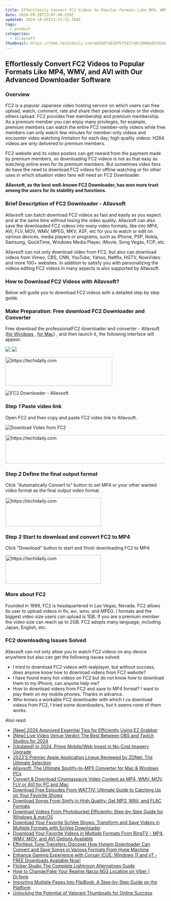 ```yaml
---
title: Effortlessly Convert FC2 Videos to Popular Formats Like MP4, WMV, and AVI with Our Advanced Downloader Software
date: 2024-09-28T23:07:49.259Z
updated: 2024-10-05T21:33:32.358Z
tags:
  - product
categories:
  - allavsoft
thumbnail: https://thmb.techidaily.com/e85b07a038fb75437a0c598bbd5152a02fef6e44f5c7bdafc8cc7873d01b55c2.jpg
---
```


## Effortlessly Convert FC2 Videos to Popular Formats Like MP4, WMV, and AVI with Our Advanced Downloader Software

### Overview

FC2 is a popular Japanese video hosting service on which users can free upload, watch, comment, rate and share their personal videos or the videos others upload. FC2 provides free membership and premium membership. As a premium member you can enjoy many privileges, for example, premium members can watch the entire FC2 member-only videos while free members can only watch few minutes for member-only videos and encounter video watching limitation for each day; high quality videos: H264 videos are only delivered to premium members.

FC2 website and its video posters can get reward from the payment made by premium members, so downloading FC2 videos is not as that easy as watching online even for its premium members. But sometimes video fans do have the need to download FC2 videos for offline watching or for other uses in which situation video fans will need an FC2 Downloader.

**Allavsoft, as the best well-known FC2 Downloader, has won more trust among the users for its stability and functions.**

### Brief Description of FC2 Downloader - Allavsoft

Allavsoft can batch download FC2 videos as fast and easily as you expect and at the same time without losing the video quality. Allavsoft can also save the downloaded FC2 videos into many video formats, like into MP4, AVI, FLV, MOV, WMV, MPEG, MKV, ASF, etc for you to watch or edit on various devices, media players or programs, such as iPhone, PSP, Nokia, Samsung, QuickTime, Windows Media Player, iMovie, Song Vegas, FCP, etc.

Allavsoft can not only download video from FC2, but also can download videos from Vimeo, CBS, CNN, YouTube, Yahoo, Netflix, HGTV, NowVideo and more 100+ websites. In addition to satisfy you with personalizing the videos editing FC2 videos in many aspects is also supported by Allavsoft.

### How to Download FC2 Videos with Allavsoft?

Below will guide you to download FC2 videos with a detailed step by step guide.

### Make Preparation: Free download FC2 Downloader and Converter

Free download the professionalFC2 downloader and converter - Allavsoft ([for Windows](https://tools.techidaily.com/allavsoft/products/) , [for Mac](https://tools.techidaily.com/allavsoft/products/)) , and then launch it, the following interface will appear.

[![](https://www.allavsoft.com/how-to/../images/how-to/free-download-win.jpg)](https://tools.techidaily.com/allavsoft/products/) [![](https://www.allavsoft.com/how-to/../images/how-to/free-download-mac.jpg)](https://tools.techidaily.com/allavsoft/products/)

<!-- affiliate ads begin -->
<a href="https://aligracehair.sjv.io/c/5597632/2135372/19272" target="_top" id="2135372">
  <img src="//a.impactradius-go.com/display-ad/19272-2135372" border="0" alt="https://techidaily.com" width="336" height="90"/>
</a>
<img height="0" width="0" src="https://aligracehair.sjv.io/i/5597632/2135372/19272" style="position:absolute;visibility:hidden;" border="0" />
<!-- affiliate ads end -->

![FC2 Downloader - Allavsoft](https://www.allavsoft.com/how-to/../images/how-to/allavsoft-converter/screen-shot-600.jpg)

### Step _1_ Paste video link

Open FC2 and then copy and paste FC2 video link to Allavsoft.

![Download Video from FC2](https://www.allavsoft.com/how-to/../images/how-to/fc2-download/download-fc2-video.jpg)

<!-- affiliate ads begin -->
<a href="https://unicoeye.pxf.io/c/5597632/2134489/18498" target="_top" id="2134489">
  <img src="//a.impactradius-go.com/display-ad/18498-2134489" border="0" alt="https://techidaily.com" width="728" height="90"/>
</a>
<img height="0" width="0" src="https://unicoeye.pxf.io/i/5597632/2134489/18498" style="position:absolute;visibility:hidden;" border="0" />
<!-- affiliate ads end -->

### Step _2_ Define the final output format

Click "Automatically Convert to" button to set MP4 or your other wanted video format as the final output video format.

<!-- affiliate ads begin -->
<a href="https://aligracehair.sjv.io/c/5597632/2036496/19272" target="_top" id="2036496">
  <img src="//a.impactradius-go.com/display-ad/19272-2036496" border="0" alt="https://techidaily.com" width="300" height="90"/>
</a>
<img height="0" width="0" src="https://aligracehair.sjv.io/i/5597632/2036496/19272" style="position:absolute;visibility:hidden;" border="0" />
<!-- affiliate ads end -->

### Step _3_ Start to download and convert FC2 to MP4

Click "Download" button to start and finish downloading FC2 to MP4.

<!-- affiliate ads begin -->
<a href="https://aligracehair.sjv.io/c/5597632/1868586/19272" target="_top" id="1868586">
  <img src="//a.impactradius-go.com/display-ad/19272-1868586" border="0" alt="https://techidaily.com" width="300" height="90"/>
</a>
<img height="0" width="0" src="https://aligracehair.sjv.io/i/5597632/1868586/19272" style="position:absolute;visibility:hidden;" border="0" />
<!-- affiliate ads end -->

### More about FC2

Founded in 1999, FC2 is headquartered in Las Vegas, Nevada. FC2 allows its user to upload videos in flv, avi, wmv, and MPEG. I formats and the biggest video size users can upload is 1GB. If you are a premium member the video size can reach up to 2GB. FC2 adopts many language, including Japan, English, etc.

### FC2 downloading Issues Solved

Allavsoft can not only allow you to watch FC2 videos on any device anywhere but also can get the following issues solved:

* I tried to download FC2 videos with realplayer, but without success, does anyone know how to download videos from FC2 website?
* I have found many hot videos on FC2 but do not know how to download them to my iPhone, can anyone help me?
* How to download videos from FC2 and save to MP4 format? I want to play them on my mobile phones. Thanks in advance.
* Who knows a workable FC2 downloader with which I ca download videos from FC2, I tried some downloaders, but it seems none of them works.

<ins class="adsbygoogle"
     style="display:block"
     data-ad-format="autorelaxed"
     data-ad-client="ca-pub-7571918770474297"
     data-ad-slot="1223367746"></ins>

<ins class="adsbygoogle"
     style="display:block"
     data-ad-client="ca-pub-7571918770474297"
     data-ad-slot="8358498916"
     data-ad-format="auto"
     data-full-width-responsive="true"></ins>

<span class="atpl-alsoreadstyle">Also read:</span>
<div><ul>
<li><a href="https://screen-recording.techidaily.com/new-2024-approved-essential-tips-for-efficiently-using-ez-grabber/"><u>[New] 2024 Approved Essential Tips for Efficiently Using EZ Grabber</u></a></li>
<li><a href="https://visual-screen-recording.techidaily.com/new-live-video-venue-verdict-the-best-between-obs-and-twitch-studios-for-2024/"><u>[New] Live Video Venue Verdict The Best Between OBS and Twitch Studios for 2024</u></a></li>
<li><a href="https://fox-http.techidaily.com/updated-in-2024-prime-mobileweb-invest-in-no-cost-imagery-upgrade/"><u>[Updated] In 2024, Prime Mobile/Web Invest in No-Cost Imagery Upgrade</u></a></li>
<li><a href="https://eaxpv-info.techidaily.com/2023s-premier-apple-application-lineup-reviewed-by-zdnet-the-ultimate-selection/"><u>2023'S Premier Apple Application Lineup Reviewed by ZDNet: The Ultimate Selection</u></a></li>
<li><a href="https://win-bits.techidaily.com/allavsoft-the-ultimate-spotify-to-mp3-converter-for-mac-and-windows-pcs/"><u>Allavsoft: The Ultimate Spotify-to-MP3 Converter for Mac & Windows PCs</u></a></li>
<li><a href="https://win-bits.techidaily.com/convert-and-download-cinemassacre-video-content-as-mp4-wmv-mov-flv-or-avi-for-pc-and-mac/"><u>Convert & Download Cinemassacre Video Content as MP4, WMV, MOV, FLV or AVI for PC and Mac</u></a></li>
<li><a href="https://win-bits.techidaily.com/download-free-episodes-from-wattiv-ultimate-guide-to-catching-up-on-your-favorite-shows/"><u>Download Free Episodes From WATTIV: Ultimate Guide to Catching Up on Your Favorite Shows</u></a></li>
<li><a href="https://win-bits.techidaily.com/download-songs-from-simfy-in-high-quality-get-mp3-wav-and-flac-formats/"><u>Download Songs From Simfy in High Quality: Get MP3, WAV, and FLAC Formats</u></a></li>
<li><a href="https://win-bits.techidaily.com/download-videos-from-photobucket-efficiently-step-by-step-guide-for-windows-and-macos/"><u>Download Videos From Photobucket Efficiently: Step-by-Step Guide for Windows & macOS</u></a></li>
<li><a href="https://win-bits.techidaily.com/download-your-favorite-scivee-shows-transform-and-save-videos-in-multiple-formats-with-scivee-downloader/"><u>Download Your Favorite SciVee Shows: Transform and Save Videos in Multiple Formats with SciVee Downloader</u></a></li>
<li><a href="https://win-bits.techidaily.com/download-your-favorite-videos-in-multiple-formats-from-ringtv-mp4-wmv-mov-and-avi-options-available/"><u>Download Your Favorite Videos in Multiple Formats From RingTV - MP4, WMV, MOV, and AVI Options Available</u></a></li>
<li><a href="https://win-bits.techidaily.com/effortless-tune-transfers-discover-how-hypem-downloader-can-convert-and-save-songs-in-various-formats-from-hype-machine/"><u>Effortless Tune Transfers: Discover How Hypem Downloader Can Convert and Save Songs in Various Formats From Hype Machine</u></a></li>
<li><a href="https://win-dash.techidaily.com/enhance-gaming-experience-with-corsair-icue-windows-11-and-nt-free-downloads-available-now/"><u>Enhance Gaming Experience with Corsair iCUE: Windows 11 and nT - FREE Downloads Available Now!</u></a></li>
<li><a href="https://fox-cloud.techidaily.com/flicker-studio-the-complete-lightroom-alternatives-guide/"><u>Flicker Studio The Complete Lightroom Alternatives Guide</u></a></li>
<li><a href="https://location-social.techidaily.com/how-to-changefake-your-realme-narzo-n53-location-on-viber-drfone-by-drfone-virtual-android/"><u>How to Change/Fake Your Realme Narzo N53 Location on Viber | Dr.fone</u></a></li>
<li><a href="https://discover-forum.techidaily.com/importing-multiple-pages-into-flipbook-a-step-by-step-guide-on-the-platform/"><u>Importing Multiple Pages Into FlipBook: A Step-by-Step Guide on the Platform</u></a></li>
<li><a href="https://youtube-video-recordings.techidaily.com/unlocking-the-potential-of-valorant-thumbnails-for-online-success/"><u>Unlocking the Potential of Valorant Thumbnails for Online Success</u></a></li>
</ul></div>

